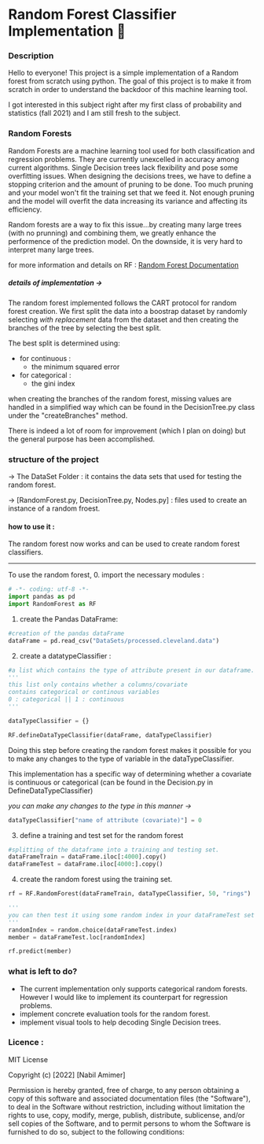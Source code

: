 # Random Forest Classifier Implementation 🌲

### Description ###
Hello to everyone! This project is a simple implementation of a Random forest from scratch using python. The goal of this project is to make it from scratch in order to understand the backdoor of this  machine learning tool. 

I got interested in this subject right after my first class of probability and statistics (fall 2021) and I am still fresh to the subject. 

### Random Forests ###
Random Forests are a machine learning tool used for both classification and regression problems. They are currently unexcelled in accuracy among current algorithms.  Single Decision trees lack flexibility and pose some overfitting issues. When designing the decisions trees, we have to define a stopping criterion and the amount of pruning to be done. Too much pruning and your model won't fit the training set that we feed it. Not enough pruning and the model will overfit the data increasing its variance and affecting its efficiency. 

Random forests are a way to fix this issue...by creating many large trees (with no prunning) and combining them, we greatly enhance the performence of the prediction model. On the downside, it is very hard to interpret many large trees. 

for more information and details on RF : [Random Forest Documentation](https://www.stat.berkeley.edu/~breiman/RandomForests/cc_home.htm)

##### details of implementation ->
The random forest implemented follows the CART protocol for random forest creation.  We first split the data into a boostrap dataset by randomly selecting _with replacement_ data from the dataset and then creating the branches of the tree by selecting the best split. 

The best split is determined using:
* for continuous : 
	* the minimum squared error
* for categorical :
	* the gini index

when creating the branches of the random forest, missing values are handled in a simplified way which can be found in the DecisionTree.py class under the "createBranches" method. 

There is indeed a lot of room for improvement (which I plan on doing) but the general purpose has been accomplished. 

### structure of the project ###

-> The DataSet Folder : it contains the data sets that used for testing the random forest. 

-> [RandomForest.py, DecisionTree.py, Nodes.py] : files used to create an instance of a random froest.

#### how  to use it : 
The random forest now works and can be used to create random forest classifiers. <hr> 
To use the random forest, 
0. import the necessary modules :
```python
# -*- coding: utf-8 -*-
import pandas as pd
import RandomForest as RF	
```

1.  create the Pandas DataFrame:
```python
#creation of the pandas dataFrame
dataFrame = pd.read_csv("DataSets/processed.cleveland.data")
```

2. create a datatypeClassifier :
```python
#a list which contains the type of attribute present in our dataframe.
'''
this list only contains whether a columns/covariate
contains categorical or continous variables
0 : categorical || 1 : continuous
'''

dataTypeClassifier = {}

RF.defineDataTypeClassifier(dataFrame, dataTypeClassifier)

```

Doing this step before creating the random forest makes it possible for you to make any changes to the type of variable in the dataTypeClassifier. 

This implementation has a specific way of determining whether a covariate is continuous or categorical (can be found in the Decision.py in DefineDataTypeClassifier)

_you can make any changes to the type in this manner ->_
```python
dataTypeClassifier["name of attribute (covariate)"] = 0
```

3. define a training and test set for the random forest 
```python
#splitting of the dataframe into a training and testing set.
dataFrameTrain = dataFrame.iloc[:4000].copy()
dataFrameTest = dataFrame.iloc[4000:].copy()
```

4. create the random forest using the training set. 
```python
rf = RF.RandomForest(dataFrameTrain, dataTypeClassifier, 50, "rings")

'''
you can then test it using some random index in your dataFrameTest set in this manner
'''
randomIndex = random.choice(dataFrameTest.index)
member = dataFrameTest.loc[randomIndex]

rf.predict(member)
```

### what is left to do?

* The current implementation only supports categorical random forests. However I would like to implement its counterpart for regression problems. 
* implement concrete evaluation tools for the random forest. 
* implement visual tools to help decoding Single Decision trees. 


### Licence  : 
MIT License

Copyright (c) [2022] [Nabil Amimer]

Permission is hereby granted, free of charge, to any person obtaining a copy
of this software and associated documentation files (the "Software"), to deal
in the Software without restriction, including without limitation the rights
to use, copy, modify, merge, publish, distribute, sublicense, and/or sell
copies of the Software, and to permit persons to whom the Software is
furnished to do so, subject to the following conditions:
